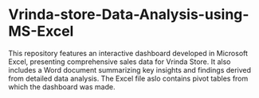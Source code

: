 # Vrinda-store-Data-Analysis-using-MS-Excel
This repository features an interactive dashboard developed in Microsoft Excel, presenting comprehensive sales data for Vrinda Store. It also includes a Word document summarizing key insights and findings derived from detailed data analysis. The Excel file aslo contains pivot tables from which the dashboard was made.
